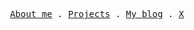 <p align="center">
  <samp>
    <a href="https://0v3nb1rd.github.io">About me</a> .
    <a href="https://0v3nb1rd.github.io/projects">Projects</a> .
    <a href="https://0v3nb1rd.github.io/blog">My blog</a> .
    <a href="https://x.com/0v3nb1rd">X</a>
  </samp>
</p>
